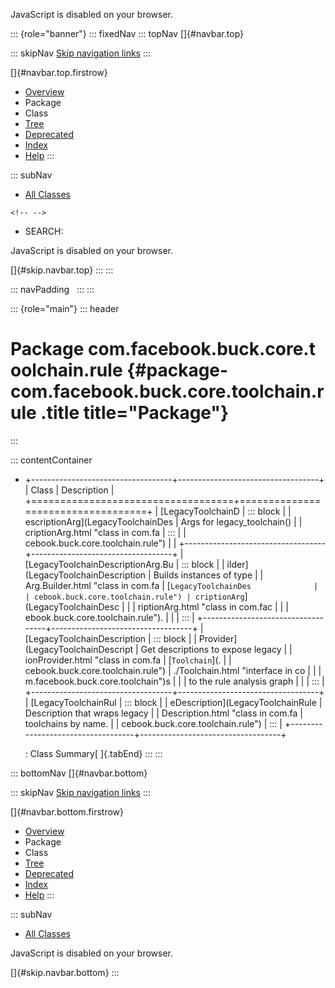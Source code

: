 <div>

JavaScript is disabled on your browser.

</div>

::: {role="banner"}
::: fixedNav
::: topNav
[]{#navbar.top}

::: skipNav
[Skip navigation links](#skip.navbar.top "Skip navigation links")
:::

[]{#navbar.top.firstrow}

-   [Overview](../../../../../../index.html)
-   Package
-   Class
-   [Tree](package-tree.html)
-   [Deprecated](../../../../../../deprecated-list.html)
-   [Index](../../../../../../index-all.html)
-   [Help](../../../../../../help-doc.html)
:::

::: subNav
-   [All Classes](../../../../../../allclasses.html)

```{=html}
<!-- -->
```
-   SEARCH:

<div>

<div>

JavaScript is disabled on your browser.

</div>

</div>

[]{#skip.navbar.top}
:::
:::

::: navPadding
 
:::
:::

::: {role="main"}
::: header
# Package com.facebook.buck.core.toolchain.rule {#package-com.facebook.buck.core.toolchain.rule .title title="Package"}
:::

::: contentContainer
-   +-----------------------------------+-----------------------------------+
    | Class                             | Description                       |
    +===================================+===================================+
    | [LegacyToolchainD                 | ::: block                         |
    | escriptionArg](LegacyToolchainDes | Args for legacy_toolchain()       |
    | criptionArg.html "class in com.fa | :::                               |
    | cebook.buck.core.toolchain.rule") |                                   |
    +-----------------------------------+-----------------------------------+
    | [LegacyToolchainDescriptionArg.Bu | ::: block                         |
    | ilder](LegacyToolchainDescription | Builds instances of type          |
    | Arg.Builder.html "class in com.fa | [`LegacyToolchainDes              |
    | cebook.buck.core.toolchain.rule") | criptionArg`](LegacyToolchainDesc |
    |                                   | riptionArg.html "class in com.fac |
    |                                   | ebook.buck.core.toolchain.rule"). |
    |                                   | :::                               |
    +-----------------------------------+-----------------------------------+
    | [LegacyToolchainDescription       | ::: block                         |
    | Provider](LegacyToolchainDescript | Get descriptions to expose legacy |
    | ionProvider.html "class in com.fa | [`Toolchain`](.                   |
    | cebook.buck.core.toolchain.rule") | ./Toolchain.html "interface in co |
    |                                   | m.facebook.buck.core.toolchain")s |
    |                                   | to the rule analysis graph        |
    |                                   | :::                               |
    +-----------------------------------+-----------------------------------+
    | [LegacyToolchainRul               | ::: block                         |
    | eDescription](LegacyToolchainRule | Description that wraps legacy     |
    | Description.html "class in com.fa | toolchains by name.               |
    | cebook.buck.core.toolchain.rule") | :::                               |
    +-----------------------------------+-----------------------------------+

    : Class Summary[ ]{.tabEnd}
:::
:::

::: bottomNav
[]{#navbar.bottom}

::: skipNav
[Skip navigation links](#skip.navbar.bottom "Skip navigation links")
:::

[]{#navbar.bottom.firstrow}

-   [Overview](../../../../../../index.html)
-   Package
-   Class
-   [Tree](package-tree.html)
-   [Deprecated](../../../../../../deprecated-list.html)
-   [Index](../../../../../../index-all.html)
-   [Help](../../../../../../help-doc.html)
:::

::: subNav
-   [All Classes](../../../../../../allclasses.html)

<div>

<div>

JavaScript is disabled on your browser.

</div>

</div>

[]{#skip.navbar.bottom}
:::
